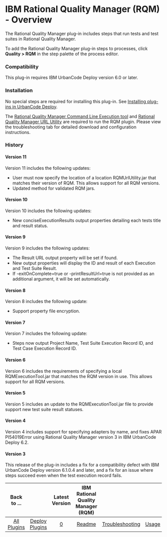 
# IBM Rational Quality Manager (RQM) - Overview


The Rational Quality Manager plug-in includes steps that run tests and test suites in Rational Quality Manager.

To add the Rational Quality Manager plug-in steps to processes, click **Quality > RQM** in the step palette of the process editor.

### Compatibility

This plug-in requires IBM UrbanCode Deploy version 6.0 or later.


### Installation

No special steps are required for installing this plug-in. See [Installing plug-ins in UrbanCode Deploy](https://community.ibm.com/community/user/wasdevops/blogs/laurel-dickson-bull1/2022/06/13/install-plugins "Installing plug-ins in UrbanCode Deploy").

The [Rational Quality Manager Command Line Execution tool](https://jazz.net/wiki/bin/view/Main/RQMExecutionTool) and [Rational Quality Manager URL Utility](https://jazz.net/wiki/bin/view/Main/RQMURLUtility) are required to run the RQM plugin. Please view the troubleshooting tab for detailed download and configuration instructions.

### History

#### Version 11


Version 11 includes the following updates:

* User must now specify the location of a location RQMUrlUtility.jar that matches their version of RQM. This allows support for all RQM versions.
* Updated method for validated RQM jars.

#### Version 10


Version 10 includes the following updates:

* New conciseExecutionResults output properties detailing each tests title and result status.

#### Version 9


Version 9 includes the following updates:

* The Result URL output property will be set if found.
* New output properties will display the ID and result of each Execution and Test Suite Result.
* If -exitOnComplete=true or -printResultUrl=true is not provided as an additional argument, it will be set automatically.

#### Version 8


Version 8 includes the following update:

* Support property file encryption.

#### Version 7


Version 7 includes the following update:

* Steps now output Project Name, Test Suite Execution Record ID, and Test Case Execution Record ID.

#### Version 6


Version 6 includes the requirements of specifying a local RQMExecutionTool.jar that matches the RQM version in use. This allows support for all RQM versions.


#### Version 5


Version 5 includes an update to the RQMExecutionTool.jar file to provide support new test suite result statuses.


#### Version 4


Version 4 includes support for specifying adapters by name, and fixes APAR PI54019Error using Rational Quality Manager version 3 in IBM UrbanCode Deploy 6.2.


#### Version 3


This release of the plug-in includes a fix for a compatibility defect with IBM UrbanCode Deploy version 6.1.0.4 and later, and a fix for an issue where steps succeed even when the test execution record fails.


|Back to ...||Latest Version|IBM Rational Quality Manager (RQM) ||||
| :---: | :---: | :---: | :---: | :---: | :---: | :---: |
|[All Plugins](../../index.md)|[Deploy Plugins](../README.md)|[0]()|[Readme](README.md)|[Troubleshooting](troubleshooting.md)|[Usage](usage.md)|[Steps](steps.md)|
